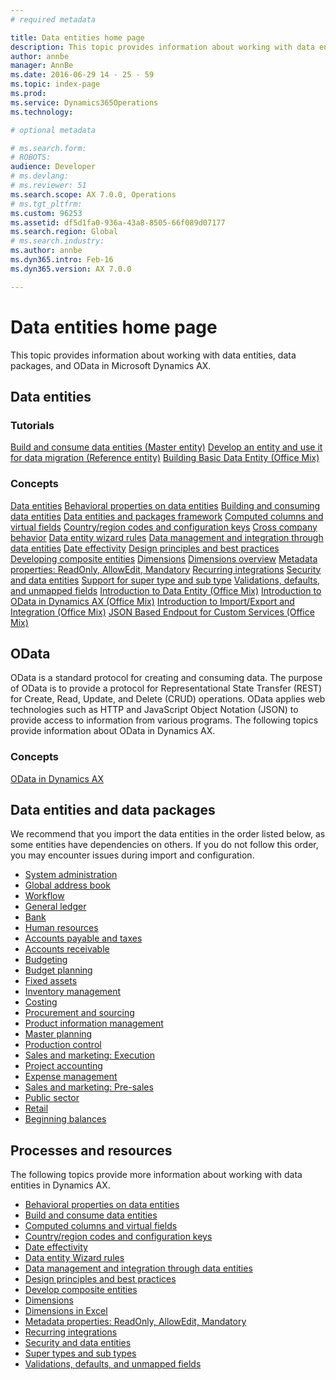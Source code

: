 ```yaml
---
# required metadata

title: Data entities home page
description: This topic provides information about working with data entities, data packages, and OData in Microsoft Dynamics AX. 
author: annbe
manager: AnnBe
ms.date: 2016-06-29 14 - 25 - 59
ms.topic: index-page
ms.prod: 
ms.service: Dynamics365Operations
ms.technology: 

# optional metadata

# ms.search.form: 
# ROBOTS: 
audience: Developer
# ms.devlang: 
# ms.reviewer: 51
ms.search.scope: AX 7.0.0, Operations
# ms.tgt_pltfrm: 
ms.custom: 96253
ms.assetid: df5d1fa0-936a-43a8-8505-66f089d07177
ms.search.region: Global
# ms.search.industry: 
ms.author: annbe
ms.dyn365.intro: Feb-16
ms.dyn365.version: AX 7.0.0

---
```


# Data entities home page

This topic provides information about working with data entities, data packages, and OData in Microsoft Dynamics AX. 

Data entities
-------------

### Tutorials

[Build and consume data entities (Master entity)](build-consuming-data-entities.md) [Develop an entity and use it for data migration (Reference entity)](develop-entity-for-data-migration.md) [Building Basic Data Entity (Office Mix)](https://mix.office.com/watch/i53efq3ddtjy)

### Concepts

[Data entities](data-entities.md) [Behavioral properties on data entities](behavioral-properties-data-entities.md) [Building and consuming data entities](build-consuming-data-entities.md) [Data entities and packages framework](data-entities-data-packages.md) [Computed columns and virtual fields](data-entity-computed-columns-virtual-fields.md) [Country/region codes and configuration keys](countryregion-codes-configuration-keys.md) [Cross company behavior](cross-company-behavior.md) [Data entity wizard rules](data-entity-wizard-rules.md) [Data management and integration through data entities](data-management-integration-data-entity.md) [Date effectivity](date-effectivity.md) [Design principles and best practices](design-best-practices.md) [Developing composite entities](develop-composite-data-entities.md) [Dimensions](dimensions.md) [Dimensions overview](dimensions-overview.md) [Metadata properties: ReadOnly, AllowEdit, Mandatory](metadata-properties.md) [Recurring integrations](recurring-integrations.md) [Security and data entities](security-data-entities.md) [Support for super type and sub type](support-super-type-sub-type.md) [Validations, defaults, and unmapped fields](validations-defaults-unmapped-fields.md) [Introduction to Data Entity (Office Mix)](https://mix.office.com/watch/1brkpjvhf851m) [Introduction to OData in Dynamics AX (Office Mix)](https://mix.office.com/watch/i53efq3ddtjy) [Introduction to Import/Export and Integration (Office Mix)](https://mix.office.com/watch/1qplbdkxu5u4d) [JSON Based Endpout for Custom Services (Office Mix)](https://mix.office.com/watch/12e4fejbgj429)

## OData
OData is a standard protocol for creating and consuming data. The purpose of OData is to provide a protocol for Representational State Transfer (REST) for Create, Read, Update, and Delete (CRUD) operations. OData applies web technologies such as HTTP and JavaScript Object Notation (JSON) to provide access to information from various programs. The following topics provide information about OData in Dynamics AX.

### Concepts

[OData in Dynamics AX](odata.md)

## Data entities and data packages
We recommend that you import the data entities in the order listed below, as some entities have dependencies on others. If you do not follow this order, you may encounter issues during import and configuration.

-   [System administration](data-entities-system-administration.md)
-   [Global address book](data-entities-global-address-book.md)
-   [Workflow](data-entities-workflow.md)
-   [General ledger](data-entities-general-ledger.md)
-   [Bank](data-entities-bank.md)
-   [Human resources](data-entities-human-resources.md)
-   [Accounts payable and taxes](data-entities-accounts-payable-taxes.md)
-   [Accounts receivable](data-entities-accounts-receivable.md)
-   [Budgeting](data-entities-budgeting.md)
-   [Budget planning](data-entities-budget-plan.md)
-   [Fixed assets](data-entities-fixed-assets.md)
-   [Inventory management](data-entities-inventory-management.md)
-   [Costing](data-entities-costing.md)
-   [Procurement and sourcing](data-entities-procurement-sourcing.md)
-   [Product information management](data-entities-product-information-management.md)
-   [Master planning](data-entities-master-plan.md)
-   [Production control](data-entities-production-control.md)
-   [Sales and marketing: Execution](data-entities-sales-marketing.md)
-   [Project accounting](data-entities-project-accounting.md)
-   [Expense management](data-entities-expense-management.md)
-   [Sales and marketing: Pre-sales](data-entities-sales-marketing-pre-sales.md)
-   [Public sector](data-entities-public-sector.md)
-   [Retail](data-entities-retail.md)
-   [Beginning balances](http://ax.help.dynamics.com/en/wiki/data-entities-beginning-balances/)

## Processes and resources
The following topics provide more information about working with data entities in Dynamics AX.

-   [Behavioral properties on data entities](behavioral-properties-data-entities.md)
-   [Build and consume data entities](build-consuming-data-entities.md)
-   [Computed columns and virtual fields](data-entity-computed-columns-virtual-fields.md)
-   [Country/region codes and configuration keys](countryregion-codes-configuration-keys.md)
-   [Date effectivity](date-effectivity.md)
-   [Data entity Wizard rules](data-entity-wizard-rules.md)
-   [Data management and integration through data entities](data-management-integration-data-entity.md)
-   [Design principles and best practices](design-best-practices.md)
-   [Develop composite entities](develop-composite-data-entities.md)
-   [Dimensions](dimensions.md)
-   [Dimensions in Excel](dimensions-overview.md)
-   [Metadata properties: ReadOnly, AllowEdit, Mandatory](metadata-properties.md)
-   [Recurring integrations](recurring-integrations.md/)
-   [Security and data entities](security-data-entities.md)
-   [Super types and sub types](support-super-type-sub-type.md)
-   [Validations, defaults, and unmapped fields](validations-defaults-unmapped-fields.md)


